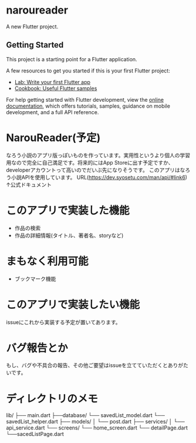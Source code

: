 # naroureader

A new Flutter project.

## Getting Started

This project is a starting point for a Flutter application.

A few resources to get you started if this is your first Flutter project:

- [Lab: Write your first Flutter app](https://docs.flutter.dev/get-started/codelab)
- [Cookbook: Useful Flutter samples](https://docs.flutter.dev/cookbook)

For help getting started with Flutter development, view the
[online documentation](https://docs.flutter.dev/), which offers tutorials,
samples, guidance on mobile development, and a full API reference.
# NarouReader(予定)
なろう小説のアプリ版っぽいものを作っています。実用性というより個人の学習用なので完全に自己満足です。将来的にはApp Storeに出す予定ですか、developerアカウントって高いのでだいぶ先になりそうです。
このアプリはなろう小説APIを使用しています。
URL(https://dev.syosetu.com/man/api/#link6)
↑公式ドキュメント
# このアプリで実装した機能
- 作品の検索
- 作品の詳細情報(タイトル、著者名、storyなど)
# まもなく利用可能
- ブックマーク機能
# このアプリで実装したい機能
issueにこれから実装する予定が置いてあります。
# バグ報告とか
もし、バグや不具合の報告、その他ご要望はissueを立てていただくとありがたいです。
# ディレクトリのメモ
lib/
├── main.dart
├──database/
    └── savedList_model.dart
    └── savedList_helper.dart
├── models/
│   └── post.dart
├── services/
│   └── api_service.dart
└── screens/
    └── home_screen.dart
    └── detailPage.dart
    └──sacedListPage.dart



